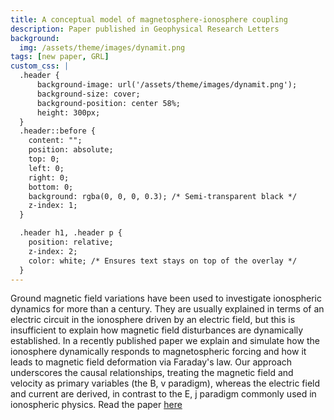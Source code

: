 ```yaml
---
title: A conceptual model of magnetosphere-ionosphere coupling
description: Paper published in Geophysical Research Letters
background:
  img: /assets/theme/images/dynamit.png
tags: [new paper, GRL]
custom_css: |
  .header {
      background-image: url('/assets/theme/images/dynamit.png');
      background-size: cover;
      background-position: center 58%;
      height: 300px;
  }
  .header::before {
    content: "";
    position: absolute;
    top: 0;
    left: 0;
    right: 0;
    bottom: 0;
    background: rgba(0, 0, 0, 0.3); /* Semi-transparent black */
    z-index: 1;
  }

  .header h1, .header p {
    position: relative;
    z-index: 2;
    color: white; /* Ensures text stays on top of the overlay */
  }
---
```


<style>
{{ page.custom_css }}
</style>

Ground magnetic field variations have been used to investigate ionospheric dynamics for more than a century. They are usually explained in terms of an electric circuit in the ionosphere driven by an electric field, but this is insufficient to explain how magnetic field disturbances are dynamically established. In a recently published paper we explain and simulate how the ionosphere dynamically responds to magnetospheric forcing and how it leads to magnetic field deformation via Faraday's law. Our approach underscores the causal relationships, treating the magnetic field and velocity as primary variables (the B, v paradigm), whereas the electric field and current are derived, in contrast to the E, j paradigm commonly used in ionospheric physics. Read the paper [here](https://agupubs.onlinelibrary.wiley.com/doi/full/10.1029/2024GL108695)